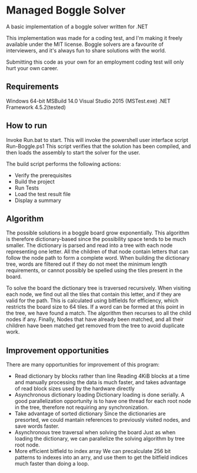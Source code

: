 # Managed Boggle Solver

A basic implementation of a boggle solver written for .NET

This implementation was made for a coding test, and I'm making it freely
available under the MIT license. Boggle solvers are a favourite of
interviewers, and it's always fun to share solutions with the world.

Submitting this code as your own for an employment coding test will only hurt
your own career.

## Requirements
Windows 64-bit
MSBuild 14.0
Visual Studio 2015 (MSTest.exe)
.NET Framework 4.5.2(tested)

## How to run
Invoke Run.bat to start. This will invoke the powershell user interface script Run-Boggle.ps1
This script verifies that the solution has been compiled, and then loads the assembly
to start the solver for the user.

The build script performs the following actions:
  - Verify the prerequisites
  - Build the project
  - Run Tests
  - Load the test result file
  - Display a summary 

## Algorithm

  The possible solutions in a boggle board grow exponentially. This algorithm is therefore
dictionary-based since the possibility space tends to be much smaller. The dictionary is parsed
and read into a tree with each node representing one letter. All the children of that node
contain letters that can follow the node path to form a complete word. When building the
dictionary tree, words are filtered out if they do not meet the minimum length requirements,
or cannot possibly be spelled using the tiles present in the board.

  To solve the board the dictionary tree is traversed recursively. When visiting each node,
we find out all the tiles that contain this letter, and if they are valid for the path. This
is calculated using bitfields for efficiency, which restricts the board size to 64 tiles.
If a word can be formed at this point in the tree, we have found a match. The algorithm
then recurses to all the child nodes if any. Finally, Nodes that have already been matched,
and all their children have been matched get removed from the tree to avoid duplicate work.
  
## Improvement opportunities
There are many opportunities for improvement of this program:

  - Read dictionary by blocks rather than line
      Reading 4KiB blocks at a time and manually processing the data is much faster,
      and takes advantage of read block sizes used by the hardware directly
  - Asynchronous dictionary loading
      Dictionary loading is done serially. A good parallelization
      opportunity is to have one thread for each root node in the tree, therefore not
      requiring any synchronization.
  - Take advantage of sorted dictionary
      Since the dictionaries are presorted, we could mantain references to previously visited
      nodes, and save words faster.
  - Asynchronous tree traversal when solving the board
      Just as when loading the dictionary, we can parallelize the solving algorithm by tree root
      node.
  - More efficient bitfield to index array
      We can precalculate 256 bit patterns to indexes into an arry, and use them to get the bitfield
      indices much faster than doing a loop.

